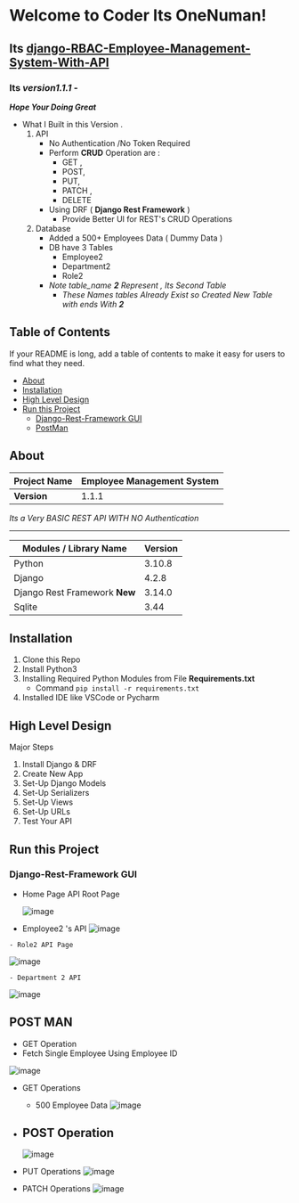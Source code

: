 # Welcome to Coder Its OneNuman!
## Its [django-RBAC-Employee-Management-System-With-API](https://github.com/one-numan/django-RBAC-Employee-Management-System-With-API) 
### Its *version1.1.1* - 

 ***Hope Your Doing Great*** 

- What I Built in this Version .
	1. API 
		- No Authentication /No Token Required 
		- Perform **CRUD** Operation are : 
			- GET , 
			- POST,
			- PUT,
			- PATCH ,
			- DELETE
		- Using DRF ( **Django Rest Framework** ) 
			- Provide Better UI for REST's CRUD Operations
	2. Database
		- Added a 500+ Employees Data (  Dummy Data )
		- DB have 3 Tables
			- Employee2
			- Department2
			- Role2
		- *Note  table_name **2** Represent , Its Second Table* 
			- *These Names tables Already Exist so Created New Table with ends With **2*** 
	 
		  



## Table of Contents 

If your README is long, add a table of contents to make it easy for users to find what they need.
- [About](#about)
-  [Installation](#installation)
- [High Level Design](#hld)
- [Run this Project](#run)
	- [Django-Rest-Framework GUI](#drf)
	- [PostMan](#pm)


## About 
| Project Name |  Employee Management System |
|--|--|
| **Version** | 1.1.1 |
*Its a Very BASIC REST API WITH NO Authentication*

----
|Modules / Library Name  | Version  | 
|--|--|
|  Python | 3.10.8 |
| Django | 4.2.8 |
| Django Rest Framework **New**| 3.14.0 |
|Sqlite | 3.44 |

 
## Installation

 1. Clone this Repo
 2. Install Python3
 3. Installing Required Python Modules from File **Requirements.txt**
	- Command `pip install -r requirements.txt` 
 4. Installed IDE like VSCode or Pycharm 

  <a name='hld'></a>
## High Level Design
Major Steps

 1. Install Django & DRF 
 2. Create New App
 3. Set-Up Django Models 
 4. Set-Up Serializers
 5. Set-Up Views
 6. Set-Up URLs
 7. Test Your API


 ## Run this Project
<a name="drf"></a>

### Django-Rest-Framework GUI

 -  Home Page API Root Page

	![image](https://github.com/one-numan/django-RBAC-Employee-Management-System-With-API/assets/48924562/132165b0-10be-495d-91d6-6bcd2e90519b)

   - Employee2 's API
							![image](https://github.com/one-numan/django-RBAC-Employee-Management-System-With-API/assets/48924562/e4fdfb60-9139-4925-99be-f08fd42d60ea)

  
	- Role2 API Page
![image](https://github.com/one-numan/django-RBAC-Employee-Management-System-With-API/assets/48924562/0c452d70-1b28-4bef-b16f-623bd14a11e9)

  
	- Department 2 API
![image](https://github.com/one-numan/django-RBAC-Employee-Management-System-With-API/assets/48924562/6028afbe-9e6d-4b79-afc5-f39d9d03f926)

  ## POST MAN
  - GET Operation
  - Fetch Single Employee Using Employee ID

![image](https://github.com/one-numan/django-RBAC-Employee-Management-System-With-API/assets/48924562/d4c5f3df-8453-42b9-bb47-e5ea8343ba7a)

  
- GET Operations
	- 500 Employee Data
![image](https://github.com/one-numan/django-RBAC-Employee-Management-System-With-API/assets/48924562/ba0a9138-3145-49e7-a83f-1758abb9670b)

  
  
- POST Operation
	- 
	![image](https://github.com/one-numan/django-RBAC-Employee-Management-System-With-API/assets/48924562/633c9465-11e3-44d4-8198-8b94bb5160d3)

  
  
- PUT Operations 	 	![image](https://github.com/one-numan/django-RBAC-Employee-Management-System-With-API/assets/48924562/5abae87f-6661-4c09-8f7f-5b16f866f773)

  
  
- PATCH Operations
	![image](https://github.com/one-numan/django-RBAC-Employee-Management-System-With-API/assets/48924562/a5df5e82-29b1-4ce0-aeb6-42c489556aaf)  



  
  

